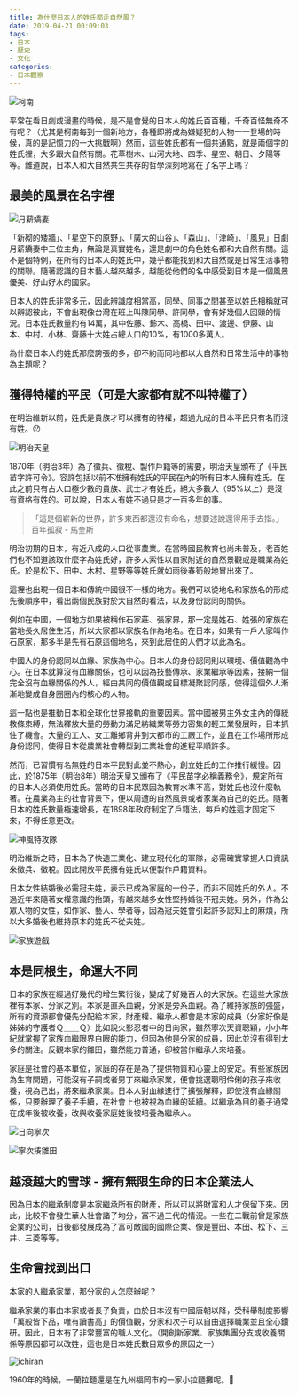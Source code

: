```yaml
---
title: 為什麼日本人的姓氏都走自然風？
date: 2019-04-21 00:09:03
tags:
- 日本
- 歷史
- 文化
categories: 
- 日本觀察
---
```

![柯南](conan.jpg)

平常在看日劇或漫畫的時候，是不是會覺的日本人的姓氏百百種，千奇百怪無奇不有呢？（尤其是柯南每到一個新地方，各種即將成為嫌疑犯的人物一一登場的時候，真的是記憶力的一大挑戰啊）然而，這些姓氏都有一個共通點，就是兩個字的姓氏裡，大多跟大自然有關。花草樹木、山河大地、四季、星空、朝日、夕陽等等。難道說，日本人和大自然共生共存的哲學深刻地寫在了名字上嗎？

## 最美的風景在名字裡

![月薪嬌妻](salary-wife.jpg)

「新砌的矮牆」、「星空下的原野」、「廣大的山谷」、「森山」、「津崎」、「風見」日劇月薪嬌妻中三位主角，無論是真實姓名，還是劇中的角色姓名都和大自然有關。這不是個特例，在所有的日本人的姓氏中，幾乎都能找到和大自然或是日常生活事物的關聯。隨著認識的日本藝人越來越多，越能從他們的名中感受到日本是一個風景優美、好山好水的國家。

日本人的姓氏非常多元，因此辨識度相當高，同學、同事之間甚至以姓氏相稱就可以辨認彼此，不會出現像台灣在班上叫陳同學、許同學，會有好幾個人回頭的情況。日本姓氏數量約有14萬，其中佐藤、鈴木、高橋、田中、渡邊、伊藤、山本、中村、小林、齋藤十大姓占總人口的10%，有1000多萬人。

為什麼日本人的姓氏那麼誇張的多，卻不約而同地都以大自然和日常生活中的事物為主題呢？

## 獲得特權的平民（可是大家都有就不叫特權了）

在明治維新以前，姓氏是貴族才可以擁有的特權，超過九成的日本平民只有名而沒有姓。😯

![明治天皇](meiji-emperor.jpg)

1870年（明治3年）為了徵兵、徵稅、製作戶籍等的需要，明治天皇頒布了《平民苗字許可令》。容許包括以前不准擁有姓氏的平民在內的所有日本人擁有姓氏。在此之前只有占人口極少數的貴族、武士才有姓氏，絕大多數人（95%以上）是沒有資格有姓的。可以說，日本人有姓不過只是才一百多年的事。

> 「這是個嶄新的世界，許多東西都還沒有命名，想要述說還得用手去指。」百年孤寂 - 馬奎斯

明治初期的日本，有近八成的人口從事農業。在當時國民教育也尚未普及，老百姓們也不知道該取什麼字為姓氏好，許多人索性以自家附近的自然景觀或是職業為姓氏。於是松下、田中、木村、星野等等姓氏就如雨後春筍般地冒出來了。

​這裡也出現一個日本和傳統中國很不一樣的地方。我們可以從地名和家族名的形成先後順序中，看出兩個民族對於大自然的看法，以及身份認同的關係。

​例如在中國，一個地方如果被稱作石家莊、張家界，那一定是姓石、姓張的家族在當地長久居住生活，所以大家都以家族名作為地名。在日本，如果有一戶人家叫作石原家，那多半是先有石原這個地名，來到此居住的人們才以此為名。

​中國人的身份認同以血緣、家族為中心。日本人的身份認同則以環境、價值觀為中心。在日本就算沒有血緣關係，也可以因為技藝傳承、家業繼承等因素，接納一個完全沒有血緣關係的外人，經由共同的價值觀或目標凝聚認同感，使得這個外人漸漸地變成自身圈圈內的核心的人物。

​這一點也是推動日本和全球化世界接軌的重要因素。當中國被男主外女主內的傳統教條束縛，無法釋放大量的勞動力滿足紡織業等勞力密集的輕工業發展時，日本抓住了機會。大量的工人、女工離鄉背井到大都市的工廠工作，並且在工作場所形成身份認同，使得日本從農業社會轉型到工業社會的進程平順許多。

​然而，已習慣有名無姓的日本平民對此並不熱心，創立姓氏的工作推行緩慢。因此，於1875年（明治8年）明治天皇又頒布了《平民苗字必稱義務令》，規定所有的日本人必須使用姓氏。當時的日本民眾因為教育水準不高，對姓氏也沒什麼執著。在農業為主的社會背景下，便以周遭的自然風景或者家業為自己的姓氏。隨著日本的姓氏數量極速增長，在1898年政府制定了戶籍法，每戶的姓這才固定下來，不得任意更改。

![神風特攻隊](kamikaze.jpg)

明治維新之時，日本為了快速工業化、建立現代化的軍隊，必需確實掌握人口資訊來徵兵、徵稅。因此開放平民擁有姓氏以便製作戶籍資料。

日本女性結婚後必需冠夫姓，表示已成為家庭的一份子，而非不同姓氏的外人。不過近年來隨著女權意識的抬頭，有越來越多女性堅持婚後不冠夫姓。另外，作為公眾人物的女性，如作家、藝人、學者等，因為冠夫姓會引起許多認知上的麻煩，所以大多婚後也維持原本的姓氏不從夫姓。

![家族遊戲](family-game.png)

## 本是同根生，命運大不同

日本的家族在經過好幾代的增生繁衍後，變成了好幾百人的大家族。在這些大家族裡有本家、分家之別。本家是直系血親，分家是旁系血親。為了維持家族的強盛，所有的資源都會優先分配給本家，財產權、繼承人都會是本家的成員（分家好像是姊姊的守護者Ｑ＿＿Ｑ）比如說火影忍者中的日向家，雖然寧次天資聰穎，小小年紀就掌握了家族血繼限界白眼的能力，但因為他是分家的成員，因此並沒有得到太多的關注。反觀本家的雛田，雖然能力普通，卻被當作繼承人來培養。

家庭是社會的基本單位，家庭的存在是為了提供物質和心靈上的安定。有些家族因為生育問題，可能沒有子嗣或者男丁來繼承家業，便會挑選聰明伶俐的孩子來收養，視為己出，將來繼承家業。日本人對血緣進行了擴張解釋，即使沒有血緣關係，只要辦理了養子手續，在社會上也被視為血緣的延續。以繼承為目的養子通常在成年後被收養，改與收養家庭姓後被培養為繼承人。

![日向寧次](neiji.jpeg)

![寧次揍雛田](hinada.png)

## 越滾越大的雪球​ - 擁有無限生命的日本企業法人

因為日本的繼承制度是本家繼承所有的財產，所以可以將財富和人才保留下來。因此，比較不會發生華人社會諸子均分，富不過三代的情況。一些在二戰前曾是家族企業的公司，日後都發展成為了富可敵國的國際企業、像是豐田、本田、松下、三井、三菱等等。

## 生命會找到出口

本家的人繼承家業，那分家的人怎麼辦呢？

繼承家業的事由本家或者長子負責，由於日本沒有中國唐朝以降，受科舉制度影響「萬般皆下品，唯有讀書高」的價值觀，分家和次子可以自由選擇職業並且全心鑽研。因此，日本有了非常豐富的職人文化。（開創新家業、家族集團分支或收養關係等原因都可以改姓，這也是日本姓氏數目眾多的原因之一）

![ichiran](neiji.jpg)

1960年的時候，一蘭拉麵還是在九州福岡市的一家小拉麵攤呢。🍜